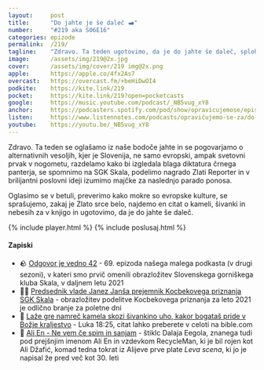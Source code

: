 ```yaml
---
layout: 	post
title:  	"Do jahte je še daleč 🛥️"
number: 	"#219 aka S06E16"
categories:	epizode
permalink:	/219/
tagline: 	"Zdravo. Ta teden ugotovimo, da je do jahte še daleč, sploh pa so menda vzdrževanja zelo draga. Zato obiščite hvalazavseribe pika si in nam pomagajte do nje."
image:		/assets/img/219@2x.jpg
cover:		/assets/img/cover/219 img@2x.png
apple:		https://apple.co/4fx2As7
overcast:	https://overcast.fm/+beHiDwOI4
podkite:	https://kite.link/219
pocket:		https://kite.link/219?open=pocketcasts
google:		https://music.youtube.com/podcast/_NB5vug_xY8
anchor:		https://podcasters.spotify.com/pod/show/opravicujemose/episodes/Do-jahte-je-e-dale-e2mq3bn
listen:		https://www.listennotes.com/podcasts/opravičujemo-se-za/do-jahte-je-še-daleč-5TOzAkhrtC1/embed/
youtube:	https://youtu.be/_NB5vug_xY8
---
```


Zdravo. Ta teden se oglašamo iz naše bodoče jahte in se pogovarjamo o alternativnih vesoljih, kjer je Slovenija, ne samo evropski, ampak svetovni prvak v nogometu, razdelamo kako bi izgledala blaga diktatura črnega panterja, se spomnimo na SGK Skala, podelimo nagrado Zlati Reporter in v brilijantni poslovni ideji izumimo majčke za naslednjo parado ponosa. 

Oglasimo se v betuli, preverimo kako mokre so evropske kulture, se sprašujemo, zakaj je Zlato srce belo, najdemo en citat o kameli, šivanki in nebesih za v knjigo in ugotovimo, da je do jahte še daleč. 

{% include player.html %}
{% include poslusaj.html %}

<!--break-->

#### Zapiski

- 🪨 [Odgovor je vedno 42](https://opravicujemo.se/069/) - 69. epizoda našega malega podkasta (v drugi sezoni), v kateri smo prvič omenili obrazložitev Slovenskega gorniškega kluba Skala, v daljnem letu 2021 
- 🧗‍♂️ [Predsednik vlade Janez Janša prejemnik Kocbekovega priznanja SGK Skala](https://www.gov.si/novice/2021-05-16-predsednik-vlade-janez-jansa-prejemnik-kocbekovega-priznanja-slovenskega-gorniskega-kluba-skala-zveze-gorniskih-klubov-za-leto-2021/) - obrazložitev podelitve Kocbekovega priznanja za leto 2021 je odlično branje za poletne dni 
- 🐫 [Laže gre namreč kamela skozi šivankino uho, kakor bogataš pride v Božje kraljestvo](https://www.bible.com/bible/2319/LUK.18.25.SSP) - Luka 18:25, citat lahko preberete v celoti na bible.com 
- 🛌 [Ali En -  Ne vem če spim in sanjam](https://www.youtube.com/watch?v=_MshCQbBzX8) - štiklc Dalaja Eegola, znanega tudi pod prejšnjim imenom Ali En in vzdevkom RecycleMan, ki je bil rojen kot Ali Džafić, komad tedna tokrat iz Alijeve prve plate _Leva scena_, ki jo je napisal že pred več kot 30. leti 
